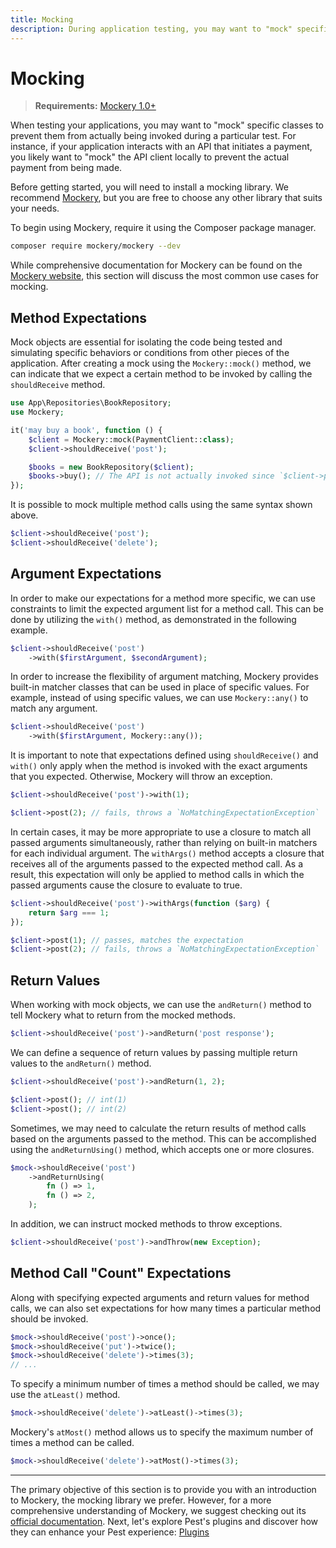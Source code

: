 ```yaml
---
title: Mocking
description: During application testing, you may want to "mock" specific components to prevent them from being executed during a particular test. For instance, if you encounter an API that initiates a payment, you may want to locally mock the API Client to prevent the actual request from being made.
---
```


# Mocking

> **Requirements:** [Mockery 1.0+](https://github.com/mockery/mockery/)

When testing your applications, you may want to "mock" specific classes to prevent them from actually being invoked during a particular test. For instance, if your application interacts with an API that initiates a payment, you likely want to "mock" the API client locally to prevent the actual payment from being made.

Before getting started, you will need to install a mocking library. We recommend [Mockery](https://github.com/mockery/mockery/), but you are free to choose any other library that suits your needs.

To begin using Mockery, require it using the Composer package manager.

```bash
composer require mockery/mockery --dev
```

While comprehensive documentation for Mockery can be found on the [Mockery website](https://docs.mockery.io), this section will discuss the most common use cases for mocking.

## Method Expectations

Mock objects are essential for isolating the code being tested and simulating specific behaviors or conditions from other pieces of the application. After creating a mock using the `Mockery::mock()` method, we can indicate that we expect a certain method to be invoked by calling the `shouldReceive` method.

```php
use App\Repositories\BookRepository;
use Mockery;

it('may buy a book', function () {
    $client = Mockery::mock(PaymentClient::class);
    $client->shouldReceive('post');

    $books = new BookRepository($client);
    $books->buy(); // The API is not actually invoked since `$client->post()` has been mocked...
});

```

It is possible to mock multiple method calls using the same syntax shown above.

```php
$client->shouldReceive('post');
$client->shouldReceive('delete');
```

## Argument Expectations

In order to make our expectations for a method more specific, we can use constraints to limit the expected argument list for a method call. This can be done by utilizing the `with()` method, as demonstrated in the following example.

```php
$client->shouldReceive('post')
    ->with($firstArgument, $secondArgument);
```

In order to increase the flexibility of argument matching, Mockery provides built-in matcher classes that can be used in place of specific values. For example, instead of using specific values, we can use `Mockery::any()` to match any argument.

```php
$client->shouldReceive('post')
    ->with($firstArgument, Mockery::any());
```

It is important to note that expectations defined using `shouldReceive()` and `with()` only apply when the method is invoked with the exact arguments that you expected. Otherwise, Mockery will throw an exception.

```php
$client->shouldReceive('post')->with(1);

$client->post(2); // fails, throws a `NoMatchingExpectationException`
```

In certain cases, it may be more appropriate to use a closure to match all passed arguments simultaneously, rather than relying on built-in matchers for each individual argument. The `withArgs()` method accepts a closure that receives all of the arguments passed to the expected method call. As a result, this expectation will only be applied to method calls in which the passed arguments cause the closure to evaluate to true.

```php
$client->shouldReceive('post')->withArgs(function ($arg) {
    return $arg === 1;
});

$client->post(1); // passes, matches the expectation
$client->post(2); // fails, throws a `NoMatchingExpectationException`
```

## Return Values

When working with mock objects, we can use the `andReturn()` method to tell Mockery what to return from the mocked methods.

```php
$client->shouldReceive('post')->andReturn('post response');
```

We can define a sequence of return values by passing multiple return values to the `andReturn()` method.

```php
$client->shouldReceive('post')->andReturn(1, 2);

$client->post(); // int(1)
$client->post(); // int(2)
```

Sometimes, we may need to calculate the return results of method calls based on the arguments passed to the method. This can be accomplished using the `andReturnUsing()` method, which accepts one or more closures.

```php
$mock->shouldReceive('post')
    ->andReturnUsing(
        fn () => 1,
        fn () => 2,
    );
```

In addition, we can instruct mocked methods to throw exceptions.

```php
$client->shouldReceive('post')->andThrow(new Exception);
```

## Method Call "Count" Expectations

Along with specifying expected arguments and return values for method calls, we can also set expectations for how many times a particular method should be invoked.

```php
$mock->shouldReceive('post')->once();
$mock->shouldReceive('put')->twice();
$mock->shouldReceive('delete')->times(3);
// ...
```

To specify a minimum number of times a method should be called, we may use the `atLeast()` method.

```php
$mock->shouldReceive('delete')->atLeast()->times(3);
```

Mockery's `atMost()` method allows us to specify the maximum number of times a method can be called.

```php
$mock->shouldReceive('delete')->atMost()->times(3);
```

---

The primary objective of this section is to provide you with an introduction to Mockery, the mocking library we prefer. However, for a more comprehensive understanding of Mockery, we suggest checking out its [official documentation](https://docs.mockery.io). Next, let's explore Pest's plugins and discover how they can enhance your Pest experience: [Plugins](/docs/plugins)

